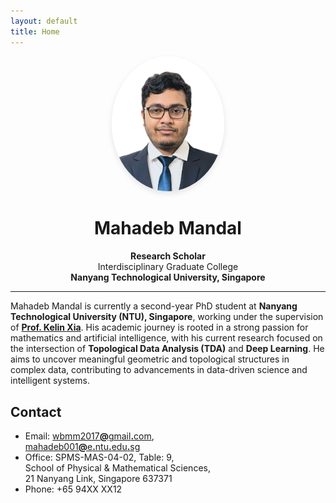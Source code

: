 ```yaml
---
layout: default
title: Home
---
```


<div align="center">
  <img src="assets/images/profile.png" alt="Profile Photo" width="180" style="border-radius: 50%; box-shadow: 0 4px 10px rgba(0,0,0,0.1);" />
  
  <h1>Mahadeb Mandal</h1>

  <p><strong>Research Scholar</strong><br>
  Interdisciplinary Graduate College<br>
  <strong>Nanyang Technological University, Singapore</strong></p>
</div>

---

Mahadeb Mandal is currently a second-year PhD student at **Nanyang Technological University (NTU), Singapore**, working under the supervision of [**Prof. Kelin Xia**](https://personal.ntu.edu.sg/xiakelin/index.html). His academic journey is rooted in a strong passion for mathematics and artificial intelligence, with his current research focused on the intersection of **Topological Data Analysis (TDA)** and **Deep Learning**. He aims to uncover meaningful geometric and topological structures in complex data, contributing to advancements in data-driven science and intelligent systems.


<section class="contact-animated">
  <h2>Contact</h2>
  <ul class="contact-info">
    <li>
      <span>Email:</span> 
      <a href="mailto:wbmm2017@gmail.com">wbmm2017<strong>@</strong>gmail<strong>.</strong>com</a>,<br> 
      <a href="mailto:mahadeb001@e.ntu.edu.sg">mahadeb001<strong>@</strong>e<strong>.</strong>ntu<strong>.</strong>edu<strong>.</strong>sg</a>
    </li>
    <li>
      <span>Office:</span> SPMS-MAS-04-02, Table: 9,<br>
      School of Physical & Mathematical Sciences,<br> 
      21 Nanyang Link, Singapore 637371
    </li>
    <li>
      <span>Phone:</span> +65 94XX XX12
    </li>
  </ul>
</section>
